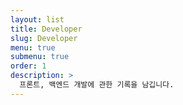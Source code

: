 ```yaml
---
layout: list
title: Developer
slug: Developer
menu: true
submenu: true
order: 1
description: >
  프론트, 백엔드 개발에 관한 기록을 남깁니다.
---
```


